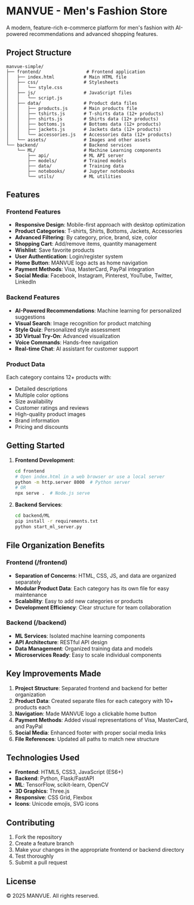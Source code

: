 # MANVUE - Men's Fashion Store

A modern, feature-rich e-commerce platform for men's fashion with AI-powered recommendations and advanced shopping features.

## Project Structure

```
manvue-simple/
├── frontend/                 # Frontend application
│   ├── index.html           # Main HTML file
│   ├── css/                 # Stylesheets
│   │   └── style.css
│   ├── js/                  # JavaScript files
│   │   └── script.js
│   ├── data/                # Product data files
│   │   ├── products.js      # Main products file
│   │   ├── tshirts.js       # T-shirts data (12+ products)
│   │   ├── shirts.js        # Shirts data (12+ products)
│   │   ├── bottoms.js       # Bottoms data (12+ products)
│   │   ├── jackets.js       # Jackets data (12+ products)
│   │   └── accessories.js   # Accessories data (12+ products)
│   └── assets/              # Images and other assets
└── backend/                 # Backend services
    └── ML/                  # Machine Learning components
        ├── api/             # ML API server
        ├── models/          # Trained models
        ├── data/            # Training data
        ├── notebooks/       # Jupyter notebooks
        └── utils/           # ML utilities

```

## Features

### Frontend Features
- **Responsive Design**: Mobile-first approach with desktop optimization
- **Product Categories**: T-shirts, Shirts, Bottoms, Jackets, Accessories
- **Advanced Filtering**: By category, price, brand, size, color
- **Shopping Cart**: Add/remove items, quantity management
- **Wishlist**: Save favorite products
- **User Authentication**: Login/register system
- **Home Button**: MANVUE logo acts as home navigation
- **Payment Methods**: Visa, MasterCard, PayPal integration
- **Social Media**: Facebook, Instagram, Pinterest, YouTube, Twitter, LinkedIn

### Backend Features
- **AI-Powered Recommendations**: Machine learning for personalized suggestions
- **Visual Search**: Image recognition for product matching
- **Style Quiz**: Personalized style assessment
- **3D Virtual Try-On**: Advanced visualization
- **Voice Commands**: Hands-free navigation
- **Real-time Chat**: AI assistant for customer support

### Product Data
Each category contains 12+ products with:
- Detailed descriptions
- Multiple color options
- Size availability
- Customer ratings and reviews
- High-quality product images
- Brand information
- Pricing and discounts

## Getting Started

1. **Frontend Development**:
   ```bash
   cd frontend
   # Open index.html in a web browser or use a local server
   python -m http.server 8000  # Python server
   # OR
   npx serve .  # Node.js serve
   ```

2. **Backend Services**:
   ```bash
   cd backend/ML
   pip install -r requirements.txt
   python start_ml_server.py
   ```

## File Organization Benefits

### Frontend (/frontend)
- **Separation of Concerns**: HTML, CSS, JS, and data are organized separately
- **Modular Product Data**: Each category has its own file for easy maintenance
- **Scalability**: Easy to add new categories or products
- **Development Efficiency**: Clear structure for team collaboration

### Backend (/backend)
- **ML Services**: Isolated machine learning components
- **API Architecture**: RESTful API design
- **Data Management**: Organized training data and models
- **Microservices Ready**: Easy to scale individual components

## Key Improvements Made

1. **Project Structure**: Separated frontend and backend for better organization
2. **Product Data**: Created separate files for each category with 10+ products each
3. **Navigation**: Made MANVUE logo a clickable home button
4. **Payment Methods**: Added visual representations of Visa, MasterCard, and PayPal
5. **Social Media**: Enhanced footer with proper social media links
6. **File References**: Updated all paths to match new structure

## Technologies Used

- **Frontend**: HTML5, CSS3, JavaScript (ES6+)
- **Backend**: Python, Flask/FastAPI
- **ML**: TensorFlow, scikit-learn, OpenCV
- **3D Graphics**: Three.js
- **Responsive**: CSS Grid, Flexbox
- **Icons**: Unicode emojis, SVG icons

## Contributing

1. Fork the repository
2. Create a feature branch
3. Make your changes in the appropriate frontend or backend directory
4. Test thoroughly
5. Submit a pull request

## License

© 2025 MANVUE. All rights reserved.